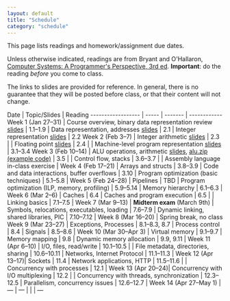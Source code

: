 ```yaml
---
layout: default
title: "Schedule"
category: "schedule"
---
```


This page lists readings and homework/assignment due dates.

Unless otherwise indicated, readings are from Bryant and O'Hallaron, [Computer Systems: A Programmer's Perspective, 3rd ed](https://csapp.cs.cmu.edu/).  **Important**: do the reading *before* you come to class.

The links to slides are provided for reference.  In general, there is no guarantee that they will be posted before class, or that their content will not change.

Date               | Topic/Slides | Reading
------------------ | ----- | ------- | ------------
Week 1 (Jan 27–31) | Course overview, binary data representation review [slides](lectures/lecture01-public.pdf) | 1.1–1.9
                   | Data representation, addresses [slides](lectures/lecture02-public.pdf) | 2.1
                   | Integer representation [slides](lectures/lecture03-public.pdf) | 2.2
Week 2 (Feb 3–7)   | Integer arithmetic [slides](lectures/lecture04-public.pdf) | 2.3 |
                   | Floating point [slides](lectures/lecture05-public.pdf) | 2.4 |
                   | Machine-level program representation [slides](lectures/lecture06-public.pdf) | 3.1–3.4
Week 3 (Feb 10–14) | ALU operations, arithmetic [slides](lectures/lecture07-public.pdf), [alu.zip (example code)](alu.zip) | 3.5 |
                   | Control flow, stacks | 3.6–3.7 |
                   | Assembly language in-class exercise | 
Week 4 (Feb 17–21) | Arrays and structs | 3.8–3.9
                   | Code and data interactions, buffer overflows | 3.10
                   | Program optimization (basic techniques) | 5.1–5.8 |
Week 5 (Feb 24–28) | Pipelines | TBD
                   | Program optimization (ILP, memory, profiling) | 5.9–5.14
                   | Memory hierarchy | 6.1–6.3 |
Week 6 (Mar 2–6)   | Caches | 6.4
                   | Caches and program execution | 6.5 |
                   | Linking basics | 7.1–7.5 |
Week 7 (Mar 9–13)  | **Midterm exam** (March 9th)
                   | Symbols, relocations, executables, loading | 7.6–7.9
                   | Dynamic linking, shared libraries, PIC | 7.10–7.12 |
Week 8 (Mar 16–20) | Spring break, no class
Week 9 (Mar 23–27) | Exceptions, Processes | 8.1–8.3, 8.7
                   | Process control | 8.4
                   | Signals | 8.5–8.6 |
Week 10 (Mar 30–Apr 3) | Virtual memory | 9.1–9.7
                   | Memory mapping | 9.8
                   | Dynamic memory allocation | 9.9, 9.11 |
Week 11 (Apr 6–10) | I/O, files, read/write | 10.1–10.5 |
                   | File metadata, directories, sharing | 10.6–10.11
                   | Networks, Internet Protocol | 11.1–11.3 |
Week 12 (Apr 13–17)| Sockets | 11.4
                   | Network applications, HTTP | 11.5–11.6 |
                   | Concurrency with processes | 12.1 |
Week 13 (Apr 20–24)| Concurrency with I/O multiplexing | 12.2 |
                   | Concurrency with threads, synchronization | 12.3–12.5
                   | Parallelism, concurrency issues | 12.6–12.7 |
Week 14 (Apr 27–May 1) | —
                   | — | |
                   | —                
